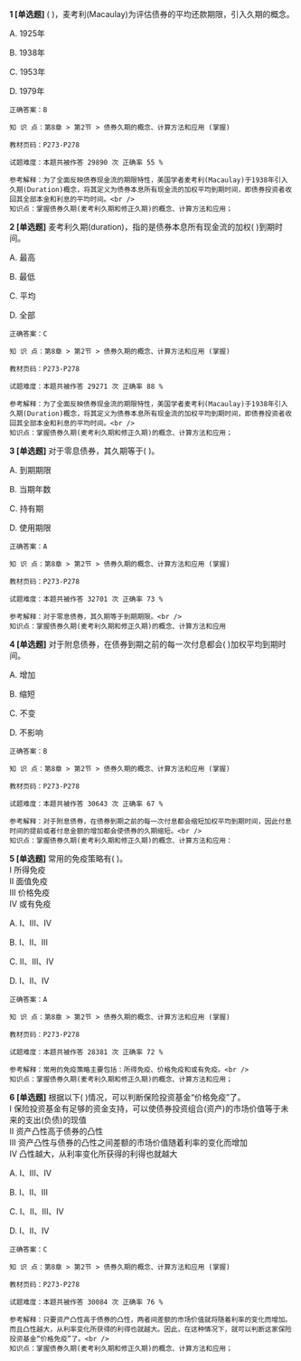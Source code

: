 **1 [单选题]** ( )，麦考利(Macaulay)为评估债券的平均还款期限，引入久期的概念。

A. 1925年

B. 1938年

C. 1953年

D. 1979年 

```
正确答案：B

知 识 点：第8章 > 第2节 > 债券久期的概念、计算方法和应用 (掌握)

教材页码：P273-P278

试题难度：本题共被作答 29890 次 正确率 55 %

参考解释：为了全面反映债券现金流的期限特性，美国学者麦考利(Macaulay)于1938年引入久期(Duration)概念，将其定义为债券本息所有现金流的加权平均到期时间，即债券投资者收回其全部本金和利息的平均时间。<br />
知识点：掌握债券久期(麦考利久期和修正久期)的概念、计算方法和应用；
```


**2 [单选题]** 麦考利久期(duration)，指的是债券本息所有现金流的加权( )到期时间。

A. 最高

B. 最低

C. 平均

D. 全部 

```
正确答案：C

知 识 点：第8章 > 第2节 > 债券久期的概念、计算方法和应用 (掌握)

教材页码：P273-P278

试题难度：本题共被作答 29271 次 正确率 88 %

参考解释：为了全面反映债券现金流的期限特性，美国学者麦考利(Macaulay)于1938年引入久期(Duration)概念，将其定义为债券本息所有现金流的加权平均到期时间，即债券投资者收回其全部本金和利息的平均时间。<br />
知识点：掌握债券久期(麦考利久期和修正久期)的概念、计算方法和应用；
```


**3 [单选题]** 对于零息债券，其久期等于( )。

A. 到期期限

B. 当期年数

C. 持有期

D. 使用期限 

```
正确答案：A

知 识 点：第8章 > 第2节 > 债券久期的概念、计算方法和应用 (掌握)

教材页码：P273-P278

试题难度：本题共被作答 32701 次 正确率 73 %

参考解释：对于零息债券，其久期等于到期期限。<br />
知识点：掌握债券久期(麦考利久期和修正久期)的概念、计算方法和应用
```


**4 [单选题]** 对于附息债券，在债券到期之前的每一次付息都会( )加权平均到期时间。

A. 增加

B. 缩短

C. 不变

D. 不影响 

```
正确答案：B

知 识 点：第8章 > 第2节 > 债券久期的概念、计算方法和应用 (掌握)

教材页码：P273-P278

试题难度：本题共被作答 30643 次 正确率 67 %

参考解释：对于附息债券，在债券到期之前的每一次付息都会缩短加权平均到期时间，因此付息时间的提前或者付息金额的增加都会使债券的久期缩短。<br />
知识点：掌握债券久期(麦考利久期和修正久期)的概念、计算方法和应用：
```


**5 [单选题]** 常用的免疫策略有( )。 <br />
Ⅰ 所得免疫 <br />
Ⅱ 面值免疫 <br />
Ⅲ 价格免疫 <br />
Ⅳ 或有免疫

A. Ⅰ、Ⅲ、Ⅳ

B. Ⅰ、Ⅱ、Ⅲ

C. Ⅱ、Ⅲ、Ⅳ

D. Ⅰ、Ⅱ、Ⅳ 

```
正确答案：A

知 识 点：第8章 > 第2节 > 债券久期的概念、计算方法和应用 (掌握)

教材页码：P273-P278

试题难度：本题共被作答 28381 次 正确率 72 %

参考解释：常用的免疫策略主要包括：所得免疫、价格免疫和或有免疫。<br />
知识点：掌握债券久期(麦考利久期和修正久期)的概念、计算方法和应用；
```


**6 [单选题]** 根据以下( )情况，可以判断保险投资基金“价格免疫”了。 <br />
Ⅰ 保险投资基金有足够的资金支持，可以使债券投资组合(资产)的市场价值等于未来的支出(负债)的现值 <br />
Ⅱ 资产凸性高于债券的凸性 <br />
Ⅲ 资产凸性与债券的凸性之间差额的市场价值随着利率的变化而增加 <br />
Ⅳ 凸性越大，从利率变化所获得的利得也就越大

A. Ⅰ、Ⅲ、Ⅳ

B. Ⅰ、Ⅱ、Ⅲ

C. Ⅰ、Ⅱ、Ⅲ、Ⅳ

D. Ⅰ、Ⅱ、Ⅳ 

```
正确答案：C

知 识 点：第8章 > 第2节 > 债券久期的概念、计算方法和应用 (掌握)

教材页码：P273-P278

试题难度：本题共被作答 30084 次 正确率 76 %

参考解释：只要资产凸性高于债券的凸性，两者间差额的市场价值就将随着利率的变化而增加。而且凸性越大，从利率变化所获得的利得也就越大。因此，在这种情况下，就可以判断这家保险投资基金“价格免疫”了。<br />
知识点：掌握债券久期(麦考利久期和修正久期)的概念、计算方法和应用；
```

